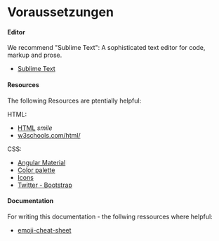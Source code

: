 # Voraussetzungen

#### Editor

We recommend "Sublime Text": A sophisticated text editor for code, markup and prose.
-	[Sublime Text](https://www.sublimetext.com/ )    


#### Resources
The following Resources are ptentially helpful:

HTML:  
-	[HTML](http://lmgtfy.com/?q=HTML)  *smile*   
-	[w3schools.com/html/](http://www.w3schools.com/html/)  

CSS:
-	[Angular Material](https://material.angularjs.org/latest/ )    
-	[Color palette]( https://www.google.com/design/spec/style/color.html#color-color-palette)    
-	[Icons]( https://materialdesignicons.com/)    
-	[Twitter - Bootstrap]( http://getbootstrap.com/)    


#### Documentation
For writing this documentation - the follwing ressources where helpful:

-	[emoji-cheat-sheet](http://www.emoji-cheat-sheet.com/)  

